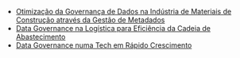 - [Otimização da Governança de Dados na Indústria de Materiais de Construção através da Gestão de Metadados](https://github.com/guilhasn/GSD/blob/main/PGSD/Exemplos/Streamlining%20Data%20Governance%20in%20the%20Building%20Material%20Industry%20through%20Metadata%20Management.md)
- [Data Governance na Logística para Eficiência da Cadeia de Abastecimento](https://github.com/guilhasn/GSD/blob/7914f5a4fd760f29b37d457780f6720307d4b9c7/PGSD/Exemplos/DG%20%20na%20Log%C3%ADstica%20para%20Efici%C3%AAncia%20da%20Cadeia%20de%20Abastecimento.md)
- [Data Governance numa Tech em Rápido Crescimento](https://github.com/guilhasn/GSD/blob/54a6915265a6a5282b0e7f1968c6bad12d12bc02/PGSD/Exemplos/DG%20numa%20Tech%20em%20R%C3%A1pido%20Crescimento.md)
